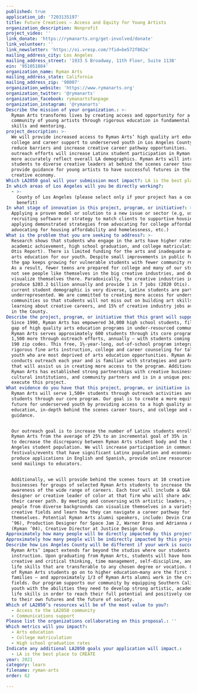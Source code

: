 ```yaml
---
published: true
application_id: '7203135197'
title: Future Creatives – Access and Equity for Young Artists
organization_description: Nonprofit
project_video: ''
link_donate: 'https://rymanarts.org/get-involved/donate'
link_volunteer: ''
link_newsletter: 'https://oi.vresp.com/?fid=be572f862e'
mailing_address_city: Los Angeles
mailing_address_street: '1933 S Broadway, 11th Floor, Suite 1138'
ein: '951051084'
organization_name: Ryman Arts
mailing_address_state: California
mailing_address_zip: '90007'
organization_website: 'https://www.rymanarts.org'
organization_twitter: '@rymanarts'
organization_facebook: rymanartsfanpage
organization_instagram: '@rymanarts'
Describe the mission of your organization.: >-
  Ryman Arts transforms lives by creating access and opportunity for a diverse
  community of young artists through rigorous education in fundamental art
  skills and mentoring.
project_description: >-
  We will provide increased access to Ryman Arts’ high quality art education and
  college and career support to underserved youth in Los Angeles County to
  reduce barriers and increase creative career pathway opportunities.  Community
  outreach efforts will increase Latinx student participation in Ryman Arts to
  more accurately reflect overall LA demographics. Ryman Arts will introduce
  students to diverse creative leaders at behind the scenes career tours to
  provide guidance for young artists to have successful futures in the LA
  creative economy.
Which LA2050 goal will your submission most impact?: LA is the best place to LEARN
In which areas of Los Angeles will you be directly working?:
  - >-
    County of Los Angeles (please select only if your project has a countywide
    benefit)
In what stage of innovation is this project, program, or initiative?: >-
  Applying a proven model or solution to a new issue or sector (e.g, using a job
  recruiting software or strategy to match clients to supportive housing sites,
  applying demonstrated strategies from advocating for college affordability to
  advocating for housing affordability and homelessness, etc.)
What is the problem that you are seeking to address?: >-
  Research shows that students who engage in the arts have higher rates of
  academic achievement, high school graduation, and college matriculation (2017
  Otis Report). There is limited funding for the arts and inadequate access to
  arts education for our youth. Despite small improvements in public funding,
  the gap keeps growing for vulnerable students with fewer community resources.
  As a result, fewer teens are prepared for college and many of our students do
  not see people like themselves in the big creative industries, and don’t
  visualize themselves there. Paradoxically, the creative industries in LA
  produce $203.2 billion annually and provide 1 in 7 jobs (2020 Otis). While our
  current student demographic is very diverse, Latinx students are particularly
  underrepresented. We are committed to creating more access for underserved
  communities so that students will not miss out on building art skills,
  learning about creative careers, and 15% of creative industry jobs available
  in the County.
Describe the project, program, or initiative that this grant will support to address the problem identified.: >-
  Since 1990, Ryman Arts has empowered 34,000 high school students, filling the
  gap of high quality arts education programs in under-resourced communities.
  Ryman Arts serves approximately 600 students through its core program and
  1,500 more through outreach efforts, annually – with students coming from over
  190 zip codes. This free, 1½-year-long, out-of-school program integrates
  rigorous fine arts instruction, college and career counseling for talented
  youth who are most deprived of arts education opportunities. Ryman Arts
  conducts outreach each year and is familiar with strategies and partnerships
  that will assist us in creating more access to the program. Additionally,
  Ryman Arts has established strong partnerships with creative businesses,
  cultural institutions, and community partners and is in a unique position to
  execute this project.
What evidence do you have that this project, program, or initiative is or will be successful, and how will you define and measure success?: >
  Ryman Arts will serve 1,500+ students through outreach activities and 600
  students through our core program. Our goal is to create a more equitable
  future for underserved youth by providing access to a high quality arts
  education, in-depth behind the scenes career tours, and college and career
  guidance.


  Our outreach goal is to increase the number of Latinx students enrolled in
  Ryman Arts from the average of 25% to an incremental goal of 35% in ‘20-’21, 
  to decrease the discrepancy between Ryman Arts student body and the Los
  Angeles student population. We will increase participation in community
  festivals/events that have significant Latinx population and economic need,
  produce applications in English and Spanish, provide online resources, and
  send mailings to educators. 


  Additionally, we will provide behind the scenes tours at 10 creative
  businesses for groups of selected Ryman Arts students to increase their
  awareness of the wide range of careers. Each tour will include a Q&A with a
  designer or creative leader of color at that firm who will share advice and
  their career path. By meeting and conversing with artistic leaders, young
  people from diverse backgrounds can visualize themselves in a variety of
  creative fields and learn how they can navigate a career pathway for
  themselves. Potential Ryman Arts alumni speakers, include: Devin Crane (Ryman
  ‘96), Production Designer for Space Jam 2, Warner Bros and Adrianna Arambula
  (Ryman ’04), Creative Director at Justice Design Group. 
Approximately how many people will be directly impacted by this project, program, or initiative?: '2100'
Approximately how many people will be indirectly impacted by this project, program, or initiative?: '10120'
Describe how Los Angeles County will be different if your work is successful.: >-
  Ryman Arts’ impact extends far beyond the studios where our students receive
  instruction. Upon graduating from Ryman Arts, students will have honed their
  creative and critical thinking, time management, self-discipline, and other
  life skills that are transferable to any chosen degree or vocation. Over 95%
  of Ryman Arts students go on to higher education—many are the first in their
  families – and approximately 1/3 of Ryman Arts alumni work in the creative
  fields. Our program supports our community by equipping Southern California’s
  youth with the abilities they need to develop strong artistic, academic, and
  life skills in order to reach their full potential and positively contribute
  to their own futures and the future of society.
Which of LA2050’s resources will be of the most value to you?:
  - Access to the LA2050 community
  - Communications support
Please list the organizations collaborating on this proposal.: ''
Which metrics will you impact?:
  - Arts education
  - College matriculation
  - High school graduation rates
Indicate any additional LA2050 goals your application will impact.:
  - LA is the best place to CREATE
year: 2021
category: learn
filename: ryman-arts
order: 62

---
```

